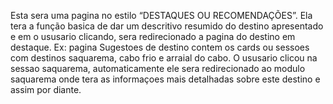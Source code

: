 Esta sera uma pagina no estilo “DESTAQUES OU RECOMENDAÇÕES”. Ela tera a função basica de dar um descritivo resumido do destino apresentado e em o ususario clicando, sera redirecionado a pagina do destino em destaque. 
Ex: pagina Sugestoes de destino contem os cards ou sessoes com destinos saquarema, cabo frio e arraial do cabo. 
O ususario clicou na sessao saquarema, automaticamente ele sera redirecionado ao modulo saquarema onde tera as informaçoes mais detalhadas sobre este destino e assim por diante.

